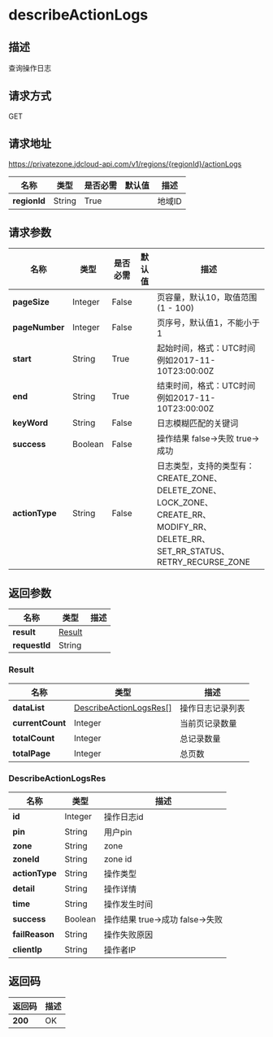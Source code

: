 # describeActionLogs


## 描述
查询操作日志


## 请求方式
GET

## 请求地址
https://privatezone.jdcloud-api.com/v1/regions/{regionId}/actionLogs

|名称|类型|是否必需|默认值|描述|
|---|---|---|---|---|
|**regionId**|String|True| |地域ID|

## 请求参数
|名称|类型|是否必需|默认值|描述|
|---|---|---|---|---|
|**pageSize**|Integer|False| |页容量，默认10，取值范围(1 - 100)|
|**pageNumber**|Integer|False| |页序号，默认值1，不能小于1|
|**start**|String|True| |起始时间，格式：UTC时间例如2017-11-10T23:00:00Z|
|**end**|String|True| |结束时间，格式：UTC时间例如2017-11-10T23:00:00Z|
|**keyWord**|String|False| |日志模糊匹配的关键词|
|**success**|Boolean|False| |操作结果 false->失败 true->成功|
|**actionType**|String|False| |日志类型，支持的类型有：CREATE_ZONE、DELETE_ZONE、LOCK_ZONE、CREATE_RR、MODIFY_RR、DELETE_RR、SET_RR_STATUS、RETRY_RECURSE_ZONE|


## 返回参数
|名称|类型|描述|
|---|---|---|
|**result**|[Result](#result)| |
|**requestId**|String| |

### <div id="Result">Result</div>
|名称|类型|描述|
|---|---|---|
|**dataList**|[DescribeActionLogsRes[]](#describeactionlogsres)|操作日志记录列表|
|**currentCount**|Integer|当前页记录数量|
|**totalCount**|Integer|总记录数量|
|**totalPage**|Integer|总页数|
### <div id="DescribeActionLogsRes">DescribeActionLogsRes</div>
|名称|类型|描述|
|---|---|---|
|**id**|Integer|操作日志id|
|**pin**|String|用户pin|
|**zone**|String|zone|
|**zoneId**|String|zone id|
|**actionType**|String|操作类型|
|**detail**|String|操作详情|
|**time**|String|操作发生时间|
|**success**|Boolean|操作结果 true->成功 false->失败|
|**failReason**|String|操作失败原因|
|**clientIp**|String|操作者IP|

## 返回码
|返回码|描述|
|---|---|
|**200**|OK|
